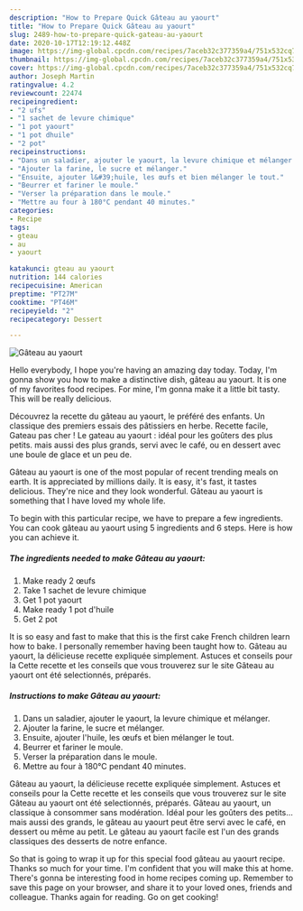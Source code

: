```yaml
---
description: "How to Prepare Quick Gâteau au yaourt"
title: "How to Prepare Quick Gâteau au yaourt"
slug: 2489-how-to-prepare-quick-gateau-au-yaourt
date: 2020-10-17T12:19:12.448Z
image: https://img-global.cpcdn.com/recipes/7aceb32c377359a4/751x532cq70/gateau-au-yaourt-photo-principale-de-la-recette.jpg
thumbnail: https://img-global.cpcdn.com/recipes/7aceb32c377359a4/751x532cq70/gateau-au-yaourt-photo-principale-de-la-recette.jpg
cover: https://img-global.cpcdn.com/recipes/7aceb32c377359a4/751x532cq70/gateau-au-yaourt-photo-principale-de-la-recette.jpg
author: Joseph Martin
ratingvalue: 4.2
reviewcount: 22474
recipeingredient:
- "2 ufs"
- "1 sachet de levure chimique"
- "1 pot yaourt"
- "1 pot dhuile"
- "2 pot"
recipeinstructions:
- "Dans un saladier, ajouter le yaourt, la levure chimique et mélanger."
- "Ajouter la farine, le sucre et mélanger."
- "Ensuite, ajouter l&#39;huile, les œufs et bien mélanger le tout."
- "Beurrer et fariner le moule."
- "Verser la préparation dans le moule."
- "Mettre au four à 180°C pendant 40 minutes."
categories:
- Recipe
tags:
- gteau
- au
- yaourt

katakunci: gteau au yaourt 
nutrition: 144 calories
recipecuisine: American
preptime: "PT27M"
cooktime: "PT46M"
recipeyield: "2"
recipecategory: Dessert

---
```



![Gâteau au yaourt](https://img-global.cpcdn.com/recipes/7aceb32c377359a4/751x532cq70/gateau-au-yaourt-photo-principale-de-la-recette.jpg)

Hello everybody, I hope you're having an amazing day today. Today, I'm gonna show you how to make a distinctive dish, gâteau au yaourt. It is one of my favorites food recipes. For mine, I'm gonna make it a little bit tasty. This will be really delicious.

Découvrez la recette du gâteau au yaourt, le préféré des enfants. Un classique des premiers essais des pâtissiers en herbe. Recette facile, Gateau pas cher ! Le gateau au yaourt : idéal pour les goûters des plus petits. mais aussi des plus grands, servi avec le café, ou en dessert avec une boule de glace et un peu de.

Gâteau au yaourt is one of the most popular of recent trending meals on earth. It is appreciated by millions daily. It is easy, it's fast, it tastes delicious. They're nice and they look wonderful. Gâteau au yaourt is something that I have loved my whole life.


To begin with this particular recipe, we have to prepare a few ingredients. You can cook gâteau au yaourt using 5 ingredients and 6 steps. Here is how you can achieve it.

<!--inarticleads1-->

##### The ingredients needed to make Gâteau au yaourt:

1. Make ready 2 œufs
1. Take 1 sachet de levure chimique
1. Get 1 pot yaourt
1. Make ready 1 pot d&#39;huile
1. Get 2 pot


It is so easy and fast to make that this is the first cake French children learn how to bake. I personally remember having been taught how to. Gâteau au yaourt, la délicieuse recette expliquée simplement. Astuces et conseils pour la Cette recette et les conseils que vous trouverez sur le site Gâteau au yaourt ont été selectionnés, préparés. 

<!--inarticleads2-->

##### Instructions to make Gâteau au yaourt:

1. Dans un saladier, ajouter le yaourt, la levure chimique et mélanger.
1. Ajouter la farine, le sucre et mélanger.
1. Ensuite, ajouter l&#39;huile, les œufs et bien mélanger le tout.
1. Beurrer et fariner le moule.
1. Verser la préparation dans le moule.
1. Mettre au four à 180°C pendant 40 minutes.


Gâteau au yaourt, la délicieuse recette expliquée simplement. Astuces et conseils pour la Cette recette et les conseils que vous trouverez sur le site Gâteau au yaourt ont été selectionnés, préparés. Gâteau au yaourt, un classique à consommer sans modération. Idéal pour les goûters des petits… mais aussi des grands, le gâteau au yaourt peut être servi avec le café, en dessert ou même au petit. Le gâteau au yaourt facile est l&#39;un des grands classiques des desserts de notre enfance. 

So that is going to wrap it up for this special food gâteau au yaourt recipe. Thanks so much for your time. I'm confident that you will make this at home. There's gonna be interesting food in home recipes coming up. Remember to save this page on your browser, and share it to your loved ones, friends and colleague. Thanks again for reading. Go on get cooking!
